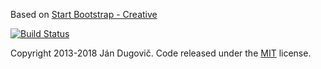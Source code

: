 Based on [Start Bootstrap - Creative](https://startbootstrap.com/template-overviews/creative/)

[![Build Status](https://travis-ci.org/demoklion/bbirova.svg?branch=master)](https://travis-ci.org/demoklion/bbirova)

Copyright 2013-2018 Ján Dugovič. Code released under the [MIT](https://github.com/BlackrockDigital/startbootstrap-creative/blob/gh-pages/LICENSE) license.
